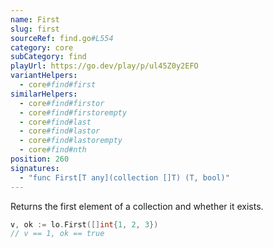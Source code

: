 ```yaml
---
name: First
slug: first
sourceRef: find.go#L554
category: core
subCategory: find
playUrl: https://go.dev/play/p/ul45Z0y2EFO
variantHelpers:
  - core#find#first
similarHelpers:
  - core#find#firstor
  - core#find#firstorempty
  - core#find#last
  - core#find#lastor
  - core#find#lastorempty
  - core#find#nth
position: 260
signatures:
  - "func First[T any](collection []T) (T, bool)"
---
```


Returns the first element of a collection and whether it exists.

```go
v, ok := lo.First([]int{1, 2, 3})
// v == 1, ok == true
```


